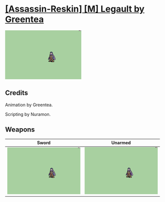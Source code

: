 # [\[Assassin-Reskin\] \[M\] Legault by Greentea](./)

<img src="./1.%20Sword/Sword_000.png" alt="[Assassin-Reskin] [M] Legault by Greentea standing" />

## Credits

Animation by Greentea.

Scripting by Nuramon.

## Weapons


|Sword |Unarmed |
|  :---: | :---: |
| <img alt="Sword animation" src="./1.%20Sword/Sword.gif" /> | <img alt="Unarmed animation" src="./8.%20Unarmed/Unarmed.gif" /> |
